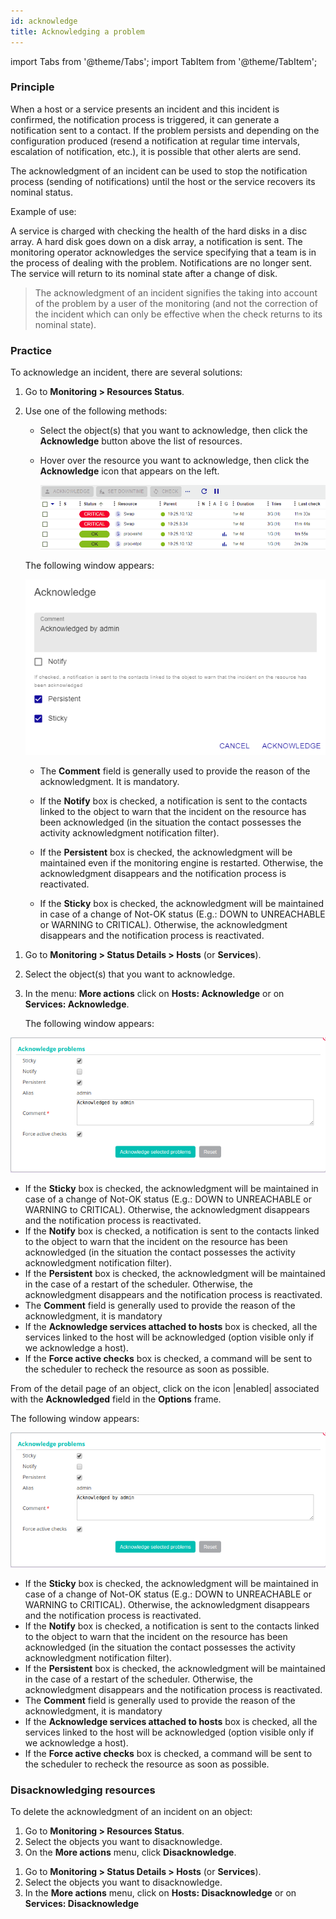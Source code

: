 ```yaml
---
id: acknowledge
title: Acknowledging a problem
---
```

import Tabs from '@theme/Tabs';
import TabItem from '@theme/TabItem';


### Principle

When a host or a service presents an incident and this incident is
confirmed, the notification process is triggered, it can generate a
notification sent to a contact. If the problem persists and depending on
the configuration produced (resend a notification at regular time
intervals, escalation of notification, etc.), it is possible that other
alerts are send.

The acknowledgment of an incident can be used to stop the notification
process (sending of notifications) until the host or the service
recovers its nominal status.

Example of use:

A service is charged with checking the health of the hard disks in a
disc array. A hard disk goes down on a disk array, a notification is
sent. The monitoring operator acknowledges the service specifying that a
team is in the process of dealing with the problem. Notifications are no
longer sent. The service will return to its nominal state after a change
of disk.

> The acknowledgment of an incident signifies the taking into account of
> the problem by a user of the monitoring (and not the correction of
> the incident which can only be effective when the check returns to its
> nominal state).

### Practice

To acknowledge an incident, there are several solutions:

<Tabs groupId="sync">
<TabItem value="From the Resources Status page" label="From the Resources Status page">

1. Go to **Monitoring > Resources Status**.
2. Use one of the following methods:
    - Select the object(s) that you want to acknowledge, then click the **Acknowledge** button above the list of resources.
    - Hover over the resource you want to acknowledge, then click the **Acknowledge** icon that appears on the left.

        ![image](../assets/alerts/resources-status/ack-hover.gif)

    The following window appears:

    ![image](../assets/alerts/resources-status/ack-popup.png)

    -   The **Comment** field is generally used to provide the reason of the
    acknowledgment. It is mandatory.
    
    -   If the **Notify** box is checked, a notification is sent to the
    contacts linked to the object to warn that the incident on the
    resource has been acknowledged (in the situation the contact
    possesses the activity acknowledgment notification filter).

    -   If the **Persistent** box is checked, the acknowledgment will be
    maintained even if the monitoring engine is restarted. Otherwise, the
    acknowledgment disappears and the notification process is
    reactivated.

    -   If the **Sticky** box is checked, the acknowledgment will be
    maintained in case of a change of Not-OK status (E.g.: DOWN to
    UNREACHABLE or WARNING to CRITICAL). Otherwise, the acknowledgment
    disappears and the notification process is reactivated.

</TabItem>
<TabItem value="From real time monitoring" label="From real time monitoring">

1.  Go to **Monitoring > Status Details > Hosts** (or **Services**).
2.  Select the object(s) that you want to acknowledge.
3.  In the menu: **More actions** click on **Hosts: Acknowledge** or on
    **Services: Acknowledge**.

    The following window appears:

![image](../assets/alerts/acknowledged.png)

-   If the **Sticky** box is checked, the acknowledgment will be
    maintained in case of a change of Not-OK status (E.g.: DOWN to
    UNREACHABLE or WARNING to CRITICAL). Otherwise, the acknowledgment
    disappears and the notification process is reactivated.
-   If the **Notify** box is checked, a notification is sent to the
    contacts linked to the object to warn that the incident on the
    resource has been acknowledged (in the situation the contact
    possesses the activity acknowledgment notification filter).
-   If the **Persistent** box is checked, the acknowledgment will be
    maintained in the case of a restart of the scheduler. Otherwise, the
    acknowledgment disappears and the notification process is
    reactivated.
-   The **Comment** field is generally used to provide the reason of the
    acknowledgment, it is mandatory
-   If the **Acknowledge services attached to hosts** box is checked,
    all the services linked to the host will be acknowledged (option
    visible only if we acknowledge a host).
-   If the **Force active checks** box is checked, a command will be
    sent to the scheduler to recheck the resource as soon as possible.

</TabItem>
<TabItem value="From the detailed sheet of an object" label="From the detailed sheet of an object">

From of the detail page of an object, click on the icon |enabled| associated
with the **Acknowledged** field in the **Options** frame.

The following window appears:

![image](../assets/alerts/acknowledged.png)

-   If the **Sticky** box is checked, the acknowledgment will be
    maintained in case of a change of Not-OK status (E.g.: DOWN to
    UNREACHABLE or WARNING to CRITICAL). Otherwise, the acknowledgment
    disappears and the notification process is reactivated.
-   If the **Notify** box is checked, a notification is sent to the
    contacts linked to the object to warn that the incident on the
    resource has been acknowledged (in the situation the contact
    possesses the activity acknowledgment notification filter).
-   If the **Persistent** box is checked, the acknowledgment will be
    maintained in the case of a restart of the scheduler. Otherwise, the
    acknowledgment disappears and the notification process is
    reactivated.
-   The **Comment** field is generally used to provide the reason of the
    acknowledgment, it is mandatory
-   If the **Acknowledge services attached to hosts** box is checked,
    all the services linked to the host will be acknowledged (option
    visible only if we acknowledge a host).
-   If the **Force active checks** box is checked, a command will be
    sent to the scheduler to recheck the resource as soon as possible.

</TabItem>
</Tabs>

### Disacknowledging resources

To delete the acknowledgment of an incident on an object:

<Tabs groupId="sync">
<TabItem value="From the Resources Status page" label="From the Resources Status page">

1. Go to **Monitoring > Resources Status**.
2. Select the objects you want to disacknowledge.
3. On the **More actions** menu, click **Disacknowledge**.

</TabItem>
<TabItem value="From real time monitoring" label="From real time monitoring">

1.  Go to **Monitoring > Status Details > Hosts** (or **Services**).
2.  Select the objects you want to disacknowledge.
3.  In the **More actions** menu, click on **Hosts: Disacknowledge** or
    on **Services: Disacknowledge**

</TabItem>
</Tabs>